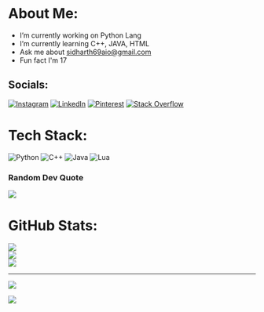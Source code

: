 <img src="https://camo.githubusercontent.com/82291b0fe831bfc6781e07fc5090cbd0a8b912bb8b8d4fec0696c881834f81ac/68747470733a2f2f70726f626f742e6d656469612f394575424971676170492e676966" width="800" height="3">

# About Me:
- I’m currently working on Python Lang
- I’m currently learning C++, JAVA, HTML
- Ask me about sidharth69aio@gmail.com
- Fun fact I'm 17


## Socials:
[![Instagram](https://img.shields.io/badge/Instagram-%23E4405F.svg?logo=Instagram&logoColor=white)](https://instagram.com/SIDHART_H69) [![LinkedIn](https://img.shields.io/badge/LinkedIn-%230077B5.svg?logo=linkedin&logoColor=white)](https://linkedin.com/in/siddharth-v-6b3361259) [![Pinterest](https://img.shields.io/badge/Pinterest-%23E60023.svg?logo=Pinterest&logoColor=white)](https://pinterest.com/sidharth69) [![Stack Overflow](https://img.shields.io/badge/-Stackoverflow-FE7A16?logo=stack-overflow&logoColor=white)](https://stackoverflow.com/users/21444524) 

# Tech Stack:
![Python](https://img.shields.io/badge/python-3670A0?style=plastic&logo=python&logoColor=ffdd54) ![C++](https://img.shields.io/badge/c++-%2300599C.svg?style=plastic&logo=c%2B%2B&logoColor=white) ![Java](https://img.shields.io/badge/java-%23ED8B00.svg?style=plastic&logo=java&logoColor=white) ![Lua](https://img.shields.io/badge/lua-%232C2D72.svg?style=plastic&logo=lua&logoColor=white)

### Random Dev Quote
![](https://quotes-github-readme.vercel.app/api?type=horizontal&theme=dark)

# GitHub Stats:
![](https://github-readme-stats.vercel.app/api?username=SIDDHU123M&theme=blue-green&hide_border=false&include_all_commits=false&count_private=true)<br/>
![](https://github-readme-streak-stats.herokuapp.com/?user=SIDDHU123M&theme=blue-green&hide_border=false)<br/>
![](https://github-readme-stats.vercel.app/api/top-langs/?username=SIDDHU123M&theme=blue-green&hide_border=false&include_all_commits=false&count_private=true&layout=compact)

---
[![](https://visitcount.itsvg.in/api?id=SIDDHU123M&icon=8&color=9)](https://visitcount.itsvg.in)

[![](https://visitcount.itsvg.in/api?id=SIDDHU123M&label=Profile%20Views&color=12&icon=8&pretty=true)](https://visitcount.itsvg.in)
